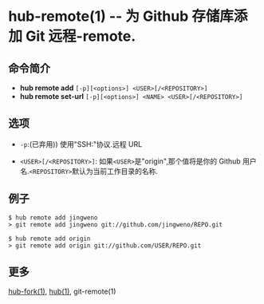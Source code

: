 # hub-remote(1) -- 为 Github 存储库添加 Git 远程-remote.

## 命令简介

- **hub remote add**  `[-p][<options>] <USER>[/<REPOSITORY>] `
- **hub remote set-url**  `[-p][<options>] <NAME> <USER>[/<REPOSITORY>]`

## 选项

- `-p`:(已弃用)) 使用"SSH:"协议.远程 URL

- `<USER>[/<REPOSITORY>]`: 如果`<USER>`是"origin",那个值将是你的 Github 用户名.`<REPOSITORY>`默认为当前工作目录的名称.

## 例子

```
$ hub remote add jingweno
> git remote add jingweno git://github.com/jingweno/REPO.git

$ hub remote add origin
> git remote add origin git://github.com/USER/REPO.git
```

## 更多

[hub-fork(1)](hub-fork.1.zh.md), [hub(1)](hub.1.zh.md), git-remote(1)
